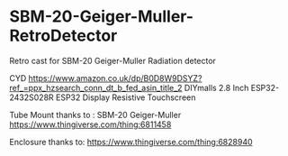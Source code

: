 # SBM-20-Geiger-Muller-RetroDetector
Retro cast for SBM-20 Geiger-Muller Radiation detector

CYD
https://www.amazon.co.uk/dp/B0D8W9DSYZ?ref_=ppx_hzsearch_conn_dt_b_fed_asin_title_2
DIYmalls 2.8 Inch ESP32-2432S028R ESP32 Display Resistive Touchscreen

Tube Mount thanks to :
SBM-20 Geiger-Muller
https://www.thingiverse.com/thing:6811458

Enclosure thanks to:
https://www.thingiverse.com/thing:6828940
